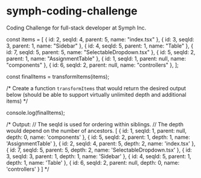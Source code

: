 # symph-coding-challenge
Coding Challenge for full-stack developer at Symph Inc.

const items = [
  { id: 2, seqId: 4, parent: 5, name: "index.tsx" },
  { id: 3, seqId: 3, parent: 1, name: "Sidebar" },
  { id: 4, seqId: 5, parent: 1, name: "Table" },
  { id: 7, seqId: 5, parent: 5, name: "SelectableDropdown.tsx" },
  { id: 5, seqId: 2, parent: 1, name: "AssignmentTable" },
  { id: 1, seqId: 1, parent: null, name: "components" },
  { id: 6, seqId: 2, parent: null, name: "controllers" },
];

const finalItems = transformItems(items);

/*
Create a function `transformItems` that would return the desired output below
(should be able to support virtually unlimited depth and additional items)
*/

console.log(finalItems);

/* Output:
// The seqId is used for ordering within siblings.
// The depth would depend on the number of ancestors.
[
  { id: 1, seqId: 1, parent: null, depth: 0, name: 'components' },
  { id: 5, seqId: 2, parent: 1, depth: 1, name: 'AssignmentTable' },
  { id: 2, seqId: 4, parent: 5, depth: 2, name: 'index.tsx' },
  { id: 7, seqId: 5, parent: 5, depth: 2, name: 'SelectableDropdown.tsx' },
  { id: 3, seqId: 3, parent: 1, depth: 1, name: 'Sidebar' },
  { id: 4, seqId: 5, parent: 1, depth: 1, name: 'Table' },
  { id: 6, seqId: 2, parent: null, depth: 0, name: 'controllers' }
]
*/
